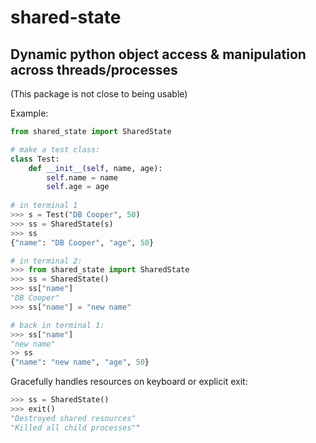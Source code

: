 shared-state
===========================
 Dynamic python object access & manipulation across threads/processes
---
 (This package is not close to being usable)
  
Example:
```python
from shared_state import SharedState

# make a test class:
class Test:
    def __init__(self, name, age):
        self.name = name
        self.age = age
    
# in terminal 1
>>> s = Test("DB Cooper", 50)
>>> ss = SharedState(s)
>>> ss
{"name": "DB Cooper", "age", 50}

# in terminal 2: 
>>> from shared_state import SharedState
>>> ss = SharedState()
>>> ss["name"]
"DB Cooper"
>>> ss["name"] = "new name"

# back in terminal 1:
>>> ss["name"]
"new name"
>> ss 
{"name": "new name", "age", 50}
```
Gracefully handles resources on keyboard or explicit exit:
```python
>>> ss = SharedState()
>>> exit()
"Destroyed shared resources"
"Killed all child processes""
```
